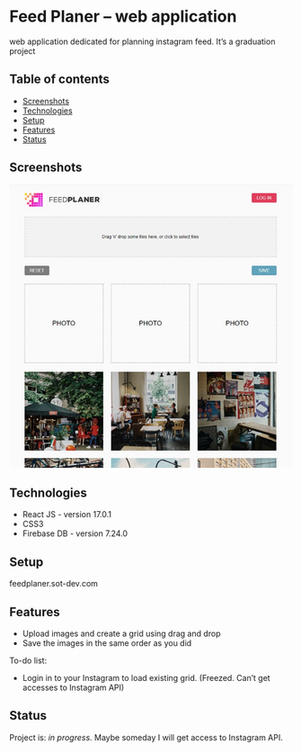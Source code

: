 # Feed Planer – web application 
web application dedicated for planning instagram feed. It’s a graduation project 

## Table of contents
* [Screenshots](#screenshots)
* [Technologies](#technologies)
* [Setup](#setup)
* [Features](#features)
* [Status](#status)

## Screenshots
![Example screenshot](./insta-project/img/screenshot.jpg)

## Technologies
* React JS - version 17.0.1
* CSS3
* Firebase DB - version 7.24.0

## Setup
feedplaner.sot-dev.com

## Features
* Upload images and create a grid using drag and drop
* Save the images in the same order as you did

To-do list:
* Login in to your Instagram to load existing grid. (Freezed. Can’t get accesses to Instagram API)

## Status
Project is: _in progress_. Maybe someday I will get access to Instagram API.
